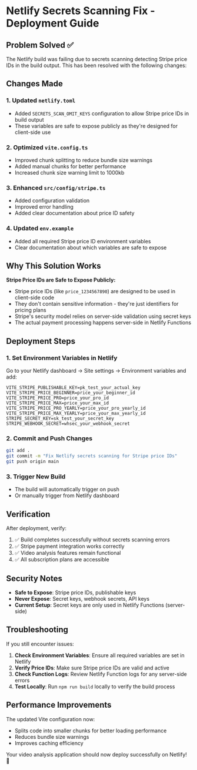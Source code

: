 # Netlify Secrets Scanning Fix - Deployment Guide

## Problem Solved ✅

The Netlify build was failing due to secrets scanning detecting Stripe price IDs in the build output. This has been resolved with the following changes:

## Changes Made

### 1. Updated `netlify.toml`
- Added `SECRETS_SCAN_OMIT_KEYS` configuration to allow Stripe price IDs in build output
- These variables are safe to expose publicly as they're designed for client-side use

### 2. Optimized `vite.config.ts`
- Improved chunk splitting to reduce bundle size warnings
- Added manual chunks for better performance
- Increased chunk size warning limit to 1000kb

### 3. Enhanced `src/config/stripe.ts`
- Added configuration validation
- Improved error handling
- Added clear documentation about price ID safety

### 4. Updated `env.example`
- Added all required Stripe price ID environment variables
- Clear documentation about which variables are safe to expose

## Why This Solution Works

**Stripe Price IDs are Safe to Expose Publicly:**
- Stripe price IDs (like `price_1234567890`) are designed to be used in client-side code
- They don't contain sensitive information - they're just identifiers for pricing plans
- Stripe's security model relies on server-side validation using secret keys
- The actual payment processing happens server-side in Netlify Functions

## Deployment Steps

### 1. Set Environment Variables in Netlify
Go to your Netlify dashboard → Site settings → Environment variables and add:

```
VITE_STRIPE_PUBLISHABLE_KEY=pk_test_your_actual_key
VITE_STRIPE_PRICE_BEGINNER=price_your_beginner_id
VITE_STRIPE_PRICE_PRO=price_your_pro_id
VITE_STRIPE_PRICE_MAX=price_your_max_id
VITE_STRIPE_PRICE_PRO_YEARLY=price_your_pro_yearly_id
VITE_STRIPE_PRICE_MAX_YEARLY=price_your_max_yearly_id
STRIPE_SECRET_KEY=sk_test_your_secret_key
STRIPE_WEBHOOK_SECRET=whsec_your_webhook_secret
```

### 2. Commit and Push Changes
```bash
git add .
git commit -m "Fix Netlify secrets scanning for Stripe price IDs"
git push origin main
```

### 3. Trigger New Build
- The build will automatically trigger on push
- Or manually trigger from Netlify dashboard

## Verification

After deployment, verify:
1. ✅ Build completes successfully without secrets scanning errors
2. ✅ Stripe payment integration works correctly
3. ✅ Video analysis features remain functional
4. ✅ All subscription plans are accessible

## Security Notes

- **Safe to Expose**: Stripe price IDs, publishable keys
- **Never Expose**: Secret keys, webhook secrets, API keys
- **Current Setup**: Secret keys are only used in Netlify Functions (server-side)

## Troubleshooting

If you still encounter issues:

1. **Check Environment Variables**: Ensure all required variables are set in Netlify
2. **Verify Price IDs**: Make sure Stripe price IDs are valid and active
3. **Check Function Logs**: Review Netlify Function logs for any server-side errors
4. **Test Locally**: Run `npm run build` locally to verify the build process

## Performance Improvements

The updated Vite configuration now:
- Splits code into smaller chunks for better loading performance
- Reduces bundle size warnings
- Improves caching efficiency

Your video analysis application should now deploy successfully on Netlify! 🚀
